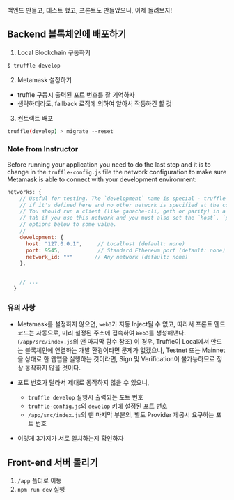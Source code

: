 백엔드 만들고, 테스트 했고, 프론트도 만들었으니, 이제 돌려보자!

## Backend 블록체인에 배포하기

1. Local Blockchain 구동하기
```bash
$ truffle develop
```
2. Metamask 설정하기
  - truffle 구동시 출력된 포트 번호를 잘 기억하자
  - 생략하더라도, fallback 로직에 의하여 알아서 작동하긴 할 것
3. 컨트랙트 배포
```bash
truffle(develop) > migrate --reset
```

### Note from Instructor

Before running your application you need to do the last step and it is to change in the `truffle-config.js` file the network configuration to make sure Metamask is able to connect with your development environment:

```js
networks: {
    // Useful for testing. The `development` name is special - truffle uses it by default
    // if it's defined here and no other network is specified at the command line.
    // You should run a client (like ganache-cli, geth or parity) in a separate terminal
    // tab if you use this network and you must also set the `host`, `port` and `network_id`
    // options below to some value.
    //
    development: {
      host: "127.0.0.1",     // Localhost (default: none)
      port: 9545,            // Standard Ethereum port (default: none)
      network_id: "*"       // Any network (default: none)
    },


    // ...
  }
```

### 유의 사항

- Metamask를 설정하지 않으면, `web3`가 자동 Inject될 수 없고, 따라서 프론트 엔드 코드는 자동으로, 미리 설정된 주소에 접속하여 `Web3`를 생성해낸다. (`/app/src/index.js`의 맨 마지막 함수 참조) 이 경우, Truffle이 Local에서 만드는 블록체인에 연결하는 개발 환경이라면 문제가 없겠으나, Testnet 또는 Mainnet을 상대로 한 웹앱을 실행하는 것이라면, Sign 및 Verification이 불가능하므로 정상 동작하지 않을 것이다.

- 포트 번호가 달라서 제대로 동작하지 않을 수 있으니,
  - `truffle develop` 실행시 출력되는 포트 번호
  - `truffle-config.js`의 `develop` 키에 설정된 포트 번호
  - `/app/src/index.js`의 맨 마지막 부분의, 별도 Provider 제공시 요구하는 포트 번호
- 이렇게 3가지가 서로 일치하는지 확인하자

## Front-end 서버 돌리기

1. `/app` 폴더로 이동
2. `npm run dev` 실행
